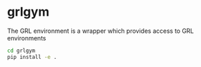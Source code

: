 # grlgym

The GRL environment is a wrapper which provides access to GRL environments

```bash
cd grlgym
pip install -e .
```
